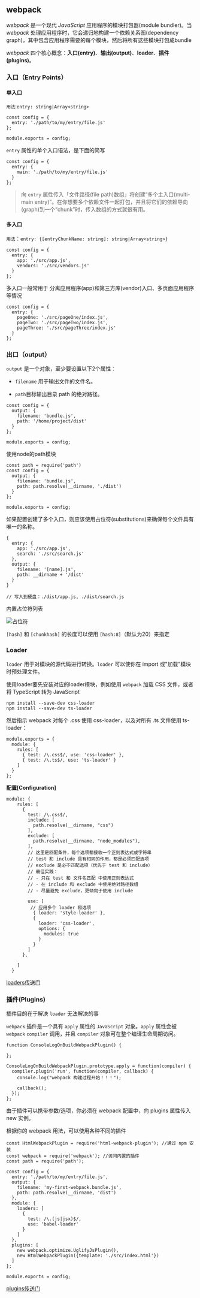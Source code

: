 ## webpack
>
*webpack* 是一个现代 *JavaScript* 应用程序的模块打包器(module bundler)。当 *webpack* 处理应用程序时，它会递归地构建一个依赖关系图(dependency graph)，其中包含应用程序需要的每个模块，然后将所有这些模块打包成bundle

*webpack* 四个核心概念：**入口(entry)**、**输出(output)**、**loader**、**插件(plugins)**。

### 入口（Entry Points）
#### 单入口
`用法`:`entry: string|Array<string>`

```
const config = {
  entry: './path/to/my/entry/file.js'
};

module.exports = config;
```

`entry` 属性的单个入口语法，是下面的简写

```
const config = {
  entry: {
    main: './path/to/my/entry/file.js'
  }
};
```
>
>向 `entry` 属性传入「文件路径(file path)数组」将创建“多个主入口(multi-main entry)”。在你想要多个依赖文件一起打包，并且将它们的依赖导向(graph)到一个“chunk”时，传入数组的方式就很有用。

#### 多入口
`用法`：`entry: {[entryChunkName: string]: string|Array<string>}`


```
const config = {
  entry: {
    app: './src/app.js',
    vendors: './src/vendors.js'
  }
};
```
多入口一般常用于 分离应用程序(app)和第三方库(vendor)入口、多页面应用程序等情况

```
const config = {
  entry: {
    pageOne: './src/pageOne/index.js',
    pageTwo: './src/pageTwo/index.js',
    pageThree: './src/pageThree/index.js'
  }
};
```

### 出口（output）

`output` 是一个对象，至少要设置以下2个属性：

* `filename` 用于输出文件的文件名。

* `path`目标输出目录 path 的绝对路径。

```
const config = {
  output: {
    filename: 'bundle.js',
    path: '/home/project/dist'
  }
};

module.exports = config;
```
使用node的path模块


```
const path = require('path')
const config = {
  output: {
    filename: 'bundle.js',
    path: path.resolve(__dirname, './dist')
  }
};

module.exports = config;
```

如果配置创建了多个入口，则应该使用占位符(substitutions)来确保每个文件具有唯一的名称。

```
{
  entry: {
    app: './src/app.js',
    search: './src/search.js'
  },
  output: {
    filename: '[name].js',
    path: __dirname + '/dist'
  }
}

// 写入到硬盘：./dist/app.js, ./dist/search.js
```

内置占位符列表


![占位符](./placeholder.png)

`[hash]` 和 `[chunkhash]` 的长度可以使用 `[hash:8]`（默认为20）来指定

### Loader

`loader` 用于对模块的源代码进行转换。`loader` 可以使你在 import 或"加载"模块时预处理文件。

使用loader要先安装对应的loader模块，例如使用 `webpack` 加载 CSS 文件，或者将 TypeScript 转为 JavaScript

```
npm install --save-dev css-loader
npm install --save-dev ts-loader
```

然后指示 webpack 对每个 .css 使用 css-loader，以及对所有 .ts 文件使用 ts-loader：

```
module.exports = {
  module: {
    rules: [
      { test: /\.css$/, use: 'css-loader' },
      { test: /\.ts$/, use: 'ts-loader' }
    ]
  }
};
```


**配置[Configuration]**

```
module: {
    rules: [
      {
        test: /\.css$/,
        include: [
          path.resolve(__dirname, "css")
        ],
        exclude: [
          path.resolve(__dirname, "node_modules"),
        ],
        // 这里是匹配条件，每个选项都接收一个正则表达式或字符串
        // test 和 include 具有相同的作用，都是必须匹配选项
        // exclude 是必不匹配选项（优先于 test 和 include）
        // 最佳实践：
        // - 只在 test 和 文件名匹配 中使用正则表达式
        // - 在 include 和 exclude 中使用绝对路径数组
        // - 尽量避免 exclude，更倾向于使用 include
        
        use: [
         // 应用多个 loader 和选项
          { loader: 'style-loader' },
          {
            loader: 'css-loader',
            options: {
              modules: true
            }
          }
        ]
      },
      
    ]
  }
```

[loaders传送门](https://webpack.js.org/loaders/)

### 插件(Plugins)
插件目的在于解决 `loader` 无法解决的事

`webpack` 插件是一个具有 `apply` 属性的 `JavaScript` 对象。`apply` 属性会被 `webpack` `compiler` 调用，并且 `compiler` 对象可在整个编译生命周期访问。

```
function ConsoleLogOnBuildWebpackPlugin() {

};

ConsoleLogOnBuildWebpackPlugin.prototype.apply = function(compiler) {
  compiler.plugin('run', function(compiler, callback) {
    console.log("webpack 构建过程开始！！！");

    callback();
  });
};
```

由于插件可以携带参数/选项，你必须在 webpack 配置中，向 plugins 属性传入 new 实例。

根据你的 webpack 用法，可以使用各种不同的插件

```
const HtmlWebpackPlugin = require('html-webpack-plugin'); //通过 npm 安装
const webpack = require('webpack'); //访问内置的插件
const path = require('path');

const config = {
  entry: './path/to/my/entry/file.js',
  output: {
    filename: 'my-first-webpack.bundle.js',
    path: path.resolve(__dirname, 'dist')
  },
  module: {
    loaders: [
      {
        test: /\.(js|jsx)$/,
        use: 'babel-loader'
      }
    ]
  },
  plugins: [
    new webpack.optimize.UglifyJsPlugin(),
    new HtmlWebpackPlugin({template: './src/index.html'})
  ]
};

module.exports = config;
```

[plugins传送门](https://webpack.js.org/plugins/)

